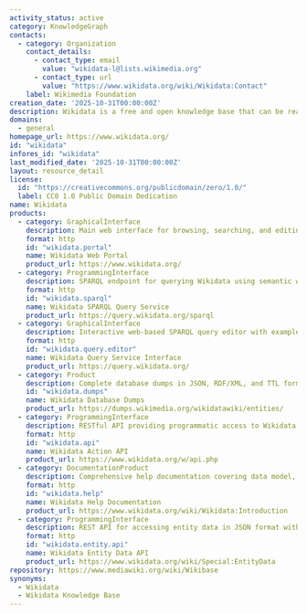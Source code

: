 ```yaml
---
activity_status: active
category: KnowledgeGraph
contacts:
  - category: Organization
    contact_details:
      - contact_type: email
        value: "wikidata-l@lists.wikimedia.org"
      - contact_type: url
        value: "https://www.wikidata.org/wiki/Wikidata:Contact"
    label: Wikimedia Foundation
creation_date: '2025-10-31T00:00:00Z'
description: Wikidata is a free and open knowledge base that can be read and edited by both humans and machines. Acting as central storage for the structured data of Wikimedia sister projects including Wikipedia, Wikivoyage, Wiktionary, Wikisource, and others, it contains over 119 million data items that anyone can edit. Wikidata provides structured, machine-readable data under a free license (CC0), supports multilingual content, and can be interlinked with other open data sets on the linked data web. The content is available through standard formats, SPARQL queries, and APIs.
domains:
  - general
homepage_url: https://www.wikidata.org/
id: "wikidata"
infores_id: "wikidata"
last_modified_date: '2025-10-31T00:00:00Z'
layout: resource_detail
license:
  id: "https://creativecommons.org/publicdomain/zero/1.0/"
  label: CC0 1.0 Public Domain Dedication
name: Wikidata
products:
  - category: GraphicalInterface
    description: Main web interface for browsing, searching, and editing Wikidata items, properties, and statements with over 119 million data items
    format: http
    id: "wikidata.portal"
    name: Wikidata Web Portal
    product_url: https://www.wikidata.org/
  - category: ProgrammingInterface
    description: SPARQL endpoint for querying Wikidata using semantic web query language, enabling complex queries across the knowledge graph
    format: http
    id: "wikidata.sparql"
    name: Wikidata SPARQL Query Service
    product_url: https://query.wikidata.org/sparql
  - category: GraphicalInterface
    description: Interactive web-based SPARQL query editor with example queries, visualization tools, and query assistance for exploring Wikidata
    format: http
    id: "wikidata.query.editor"
    name: Wikidata Query Service Interface
    product_url: https://query.wikidata.org/
  - category: Product
    description: Complete database dumps in JSON, RDF/XML, and TTL formats, available as compressed archives for download and local processing
    id: "wikidata.dumps"
    name: Wikidata Database Dumps
    product_url: https://dumps.wikimedia.org/wikidatawiki/entities/
  - category: ProgrammingInterface
    description: RESTful API providing programmatic access to Wikidata content, allowing reading and editing of items, properties, and statements
    format: http
    id: "wikidata.api"
    name: Wikidata Action API
    product_url: https://www.wikidata.org/w/api.php
  - category: DocumentationProduct
    description: Comprehensive help documentation covering data model, editing guidelines, tools, and community best practices
    format: http
    id: "wikidata.help"
    name: Wikidata Help Documentation
    product_url: https://www.wikidata.org/wiki/Wikidata:Introduction
  - category: ProgrammingInterface
    description: REST API for accessing entity data in JSON format with content negotiation support
    format: http
    id: "wikidata.entity.api"
    name: Wikidata Entity Data API
    product_url: https://www.wikidata.org/wiki/Special:EntityData
repository: https://www.mediawiki.org/wiki/Wikibase
synonyms:
  - Wikidata
  - Wikidata Knowledge Base
---
```

